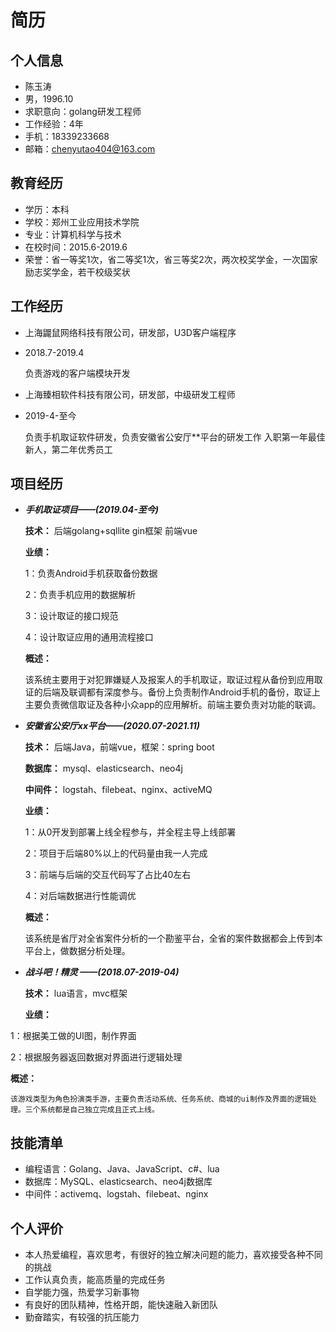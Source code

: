 # 简历

## 个人信息

- 陈玉涛
- 男，1996.10
- 求职意向：golang研发工程师
- 工作经验：4年
- 手机：18339233668
- 邮箱：chenyutao404@163.com

## 教育经历

- 学历：本科
- 学校：郑州工业应用技术学院
- 专业：计算机科学与技术
- 在校时间：2015.6-2019.6
- 荣誉：省一等奖1次，省二等奖1次，省三等奖2次，两次校奖学金，一次国家励志奖学金，若干校级奖状

## 工作经历

- 上海鼹鼠网络科技有限公司，研发部，U3D客户端程序
- 2018.7-2019.4

    负责游戏的客户端模块开发

- 上海臻相软件科技有限公司，研发部，中级研发工程师
- 2019-4-至今

    负责手机取证软件研发，负责安徽省公安厅**平台的研发工作
    入职第一年最佳新人，第二年优秀员工

## 项目经历

- ***手机取证项目——(2019.04-至今)***

  **技术：** 后端golang+sqllite gin框架 前端vue 

  **业绩：**

    1：负责Android手机获取备份数据

    2：负责手机应用的数据解析

    3：设计取证的接口规范

    4：设计取证应用的通用流程接口

  **概述：**

    该系统主要用于对犯罪嫌疑人及报案人的手机取证，取证过程从备份到应用取证的后端及联调都有深度参与。备份上负责制作Android手机的备份，取证上主要负责微信取证及各种小众app的应用解析。前端主要负责对功能的联调。

- ***安徽省公安厅xx平台——(2020.07-2021.11)***

  **技术：** 后端Java，前端vue，框架：spring boot 

  **数据库：** mysql、elasticsearch、neo4j

  **中间件：** logstah、filebeat、nginx、activeMQ

  **业绩：**

    1：从0开发到部署上线全程参与，并全程主导上线部署

    2：项目于后端80%以上的代码量由我一人完成

    3：前端与后端的交互代码写了占比40左右

    4：对后端数据进行性能调优

  **概述：**

    该系统是省厅对全省案件分析的一个勘鉴平台，全省的案件数据都会上传到本平台上，做数据分析处理。

- ***战斗吧！精灵 ——(2018.07-2019-04)***

  **技术：** lua语言，mvc框架

  **业绩：**

1：根据美工做的UI图，制作界面

2：根据服务器返回数据对界面进行逻辑处理

  **概述：**

    该游戏类型为角色扮演类手游，主要负责活动系统、任务系统、商城的ui制作及界面的逻辑处理。三个系统都是自己独立完成且正式上线。

## 技能清单

- 编程语言：Golang、Java、JavaScript、c#、lua
- 数据库：MySQL、elasticsearch、neo4j数据库
- 中间件：activemq、logstah、filebeat、nginx

## 个人评价

- 本人热爱编程，喜欢思考，有很好的独立解决问题的能力，喜欢接受各种不同的挑战
- 工作认真负责，能高质量的完成任务
- 自学能力强，热爱学习新事物
- 有良好的团队精神，性格开朗，能快速融入新团队
- 勤奋踏实，有较强的抗压能力